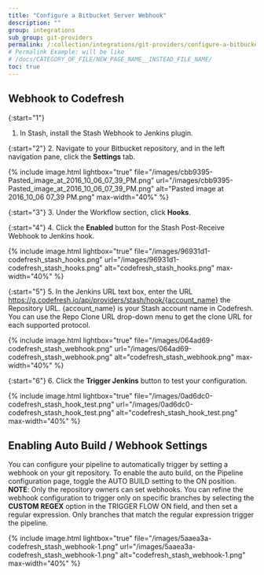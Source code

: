 ```yaml
---
title: "Configure a Bitbucket Server Webhook"
description: ""
group: integrations
sub_group: git-providers
permalink: /:collection/integrations/git-providers/configure-a-bitbucket-server-webhook/
# Permalink Example: will be like
# /docs/CATEGORY_OF_FILE/NEW_PAGE_NAME__INSTEAD_FILE_NAME/
toc: true
---
```


## Webhook to Codefresh

{:start="1"}
1. In Stash, install the Stash Webhook to Jenkins plugin.

{:start="2"} 
2. Navigate to your Bitbucket repository, and in the left navigation pane, click the **Settings** tab.

{% include image.html 
lightbox="true" 
file="/images/cbb9395-Pasted_image_at_2016_10_06_07_39_PM.png" 
url="/images/cbb9395-Pasted_image_at_2016_10_06_07_39_PM.png" 
alt="Pasted image at 2016_10_06 07_39 PM.png" 
max-width="40%" 
%}

{:start="3"} 
3. Under the Workflow section, click **Hooks**.

{:start="4"} 
4. Click the **Enabled** button for the Stash Post-Receive Webhook to Jenkins hook.

{% include image.html 
lightbox="true" 
file="/images/96931d1-codefresh_stash_hooks.png" 
url="/images/96931d1-codefresh_stash_hooks.png" 
alt="codefresh_stash_hooks.png" 
max-width="40%" 
%}

{:start="5"}
5. In the Jenkins URL text box, enter the URL https://g.codefresh.io/api/providers/stash/hook/{account_name} the Repository URL. {account_name} is your Stash account name in Codefresh. You can use the Repo Clone URL drop-down menu to get the clone URL for each supported protocol. 

{% include image.html 
lightbox="true" 
file="/images/064ad69-codefresh_stash_webhook.png" 
url="/images/064ad69-codefresh_stash_webhook.png" 
alt="codefresh_stash_webhook.png" 
max-width="40%" 
%}

{:start="6"}
6. Click the **Trigger Jenkins** button to test your configuration.

{% include image.html 
lightbox="true" 
file="/images/0ad6dc0-codefresh_stash_hook_test.png" 
url="/images/0ad6dc0-codefresh_stash_hook_test.png" 
alt="codefresh_stash_hook_test.png" 
max-width="40%" 
%}

## Enabling Auto Build / Webhook Settings
You can configure your pipeline to automatically trigger by setting a webhook on your git repository. To enable the auto build, on the Pipeline configuration page, toggle the AUTO BUILD setting to the ON position.
**NOTE**: Only the repository owners can set webhooks.
You can refine the webhook configuration to trigger only on specific branches by selecting the **CUSTOM REGEX** option in the TRIGGER FLOW ON field, and then set a regular expression. Only branches that match the regular expression trigger the pipeline.

{% include image.html 
lightbox="true" 
file="/images/5aaea3a-codefresh_stash_webhook-1.png" 
url="/images/5aaea3a-codefresh_stash_webhook-1.png" 
alt="codefresh_stash_webhook-1.png" 
max-width="40%" 
%}
